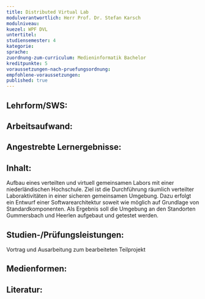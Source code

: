 ```yaml
---
title: Distributed Virtual Lab
modulverantwortlich: Herr Prof. Dr. Stefan Karsch
modulniveau:
kuezel: WPF DVL
untertitel:
studiensemester: 4
kategorie:
sprache: 
zuordnung-zum-curriculum: Medieninformatik Bachelor
kreditpunkte: 5
voraussetzungen-nach-pruefungsordnung: 
empfohlene-voraussetzungen: 
published: true
---
```


## Lehrform/SWS:


## Arbeitsaufwand:

## Angestrebte Lernergebnisse:


## Inhalt:
Aufbau eines verteilten und virtuell gemeinsamen Labors mit einer niederländischen Hochschule. Ziel ist die Durchführung räumlich verteilter Laboraktivitäten in einer sicheren gemeinsamen Umgebung. Dazu erfolgt ein Entwurf einer Softwarearchitektur soweit wie möglich auf Grundlage von Standardkomponenten. Als Ergebnis soll die Umgebung an den Standorten Gummersbach und Heerlen aufgebaut und getestet werden.

## Studien-/Prüfungsleistungen:
Vortrag und Ausarbeitung zum bearbeiteten Teilprojekt

## Medienformen:


## Literatur:



